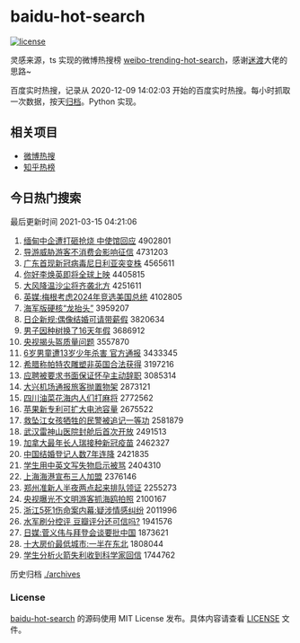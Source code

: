 # baidu-hot-search

[![license](https://img.shields.io/github/license/Arrackisarookie/baidu-hot-search)](https://github.com/Arrackisarookie/baidu-hot-search/blob/master/LICENSE)

灵感来源，ts 实现的微博热搜榜 [weibo-trending-hot-search](https://github.com/justjavac/weibo-trending-hot-search)，感谢[迷渡](https://github.com/justjavac)大佬的思路~

百度实时热搜，记录从 2020-12-09 14:02:03 开始的百度实时热搜。每小时抓取一次数据，按天[归档](./archives)。Python 实现。

## 相关项目
+ [微博热搜](https://github.com/Arrackisarookie/weibo-hot-search)
+ [知乎热榜](https://github.com/Arrackisarookie/zhihu-top-search)

## 今日热门搜索

<!-- Rank Begin -->

最后更新时间 2021-03-15 04:21:06

1. [缅甸中企遭打砸抢烧 中使馆回应](http://www.baidu.com/baidu?cl=3&tn=SE_baiduhomet8_jmjb7mjw&rsv_dl=fyb_top&fr=top1000&wd=%C3%E5%B5%E9%D6%D0%C6%F3%D4%E2%B4%F2%D4%D2%C7%C0%C9%D5%20%D6%D0%CA%B9%B9%DD%BB%D8%D3%A6) 4902801
1. [导游威胁游客不消费会影响征信](http://www.baidu.com/baidu?cl=3&tn=SE_baiduhomet8_jmjb7mjw&rsv_dl=fyb_top&fr=top1000&wd=%B5%BC%D3%CE%CD%FE%D0%B2%D3%CE%BF%CD%B2%BB%CF%FB%B7%D1%BB%E1%D3%B0%CF%EC%D5%F7%D0%C5) 4731203
1. [广东首现新冠病毒尼日利亚突变株](http://www.baidu.com/baidu?cl=3&tn=SE_baiduhomet8_jmjb7mjw&rsv_dl=fyb_top&fr=top1000&wd=%B9%E3%B6%AB%CA%D7%CF%D6%D0%C2%B9%DA%B2%A1%B6%BE%C4%E1%C8%D5%C0%FB%D1%C7%CD%BB%B1%E4%D6%EA) 4565611
1. [你好李焕英即将全球上映](http://www.baidu.com/baidu?cl=3&tn=SE_baiduhomet8_jmjb7mjw&rsv_dl=fyb_top&fr=top1000&wd=%C4%E3%BA%C3%C0%EE%BB%C0%D3%A2%BC%B4%BD%AB%C8%AB%C7%F2%C9%CF%D3%B3) 4405815
1. [大风降温沙尘将齐袭北方](http://www.baidu.com/baidu?cl=3&tn=SE_baiduhomet8_jmjb7mjw&rsv_dl=fyb_top&fr=top1000&wd=%B4%F3%B7%E7%BD%B5%CE%C2%C9%B3%B3%BE%BD%AB%C6%EB%CF%AE%B1%B1%B7%BD) 4251611
1. [英媒:梅根考虑2024年竞选美国总统](http://www.baidu.com/baidu?cl=3&tn=SE_baiduhomet8_jmjb7mjw&rsv_dl=fyb_top&fr=top1000&wd=%D3%A2%C3%BD%3A%C3%B7%B8%F9%BF%BC%C2%C72024%C4%EA%BE%BA%D1%A1%C3%C0%B9%FA%D7%DC%CD%B3) 4102805
1. [海军版硬核“龙抬头”](http://www.baidu.com/baidu?cl=3&tn=SE_baiduhomet8_jmjb7mjw&rsv_dl=fyb_top&fr=top1000&wd=%BA%A3%BE%FC%B0%E6%D3%B2%BA%CB%A1%B0%C1%FA%CC%A7%CD%B7%A1%B1) 3959207
1. [日企新规:偶像结婚可请带薪假](http://www.baidu.com/baidu?cl=3&tn=SE_baiduhomet8_jmjb7mjw&rsv_dl=fyb_top&fr=top1000&wd=%C8%D5%C6%F3%D0%C2%B9%E6%3A%C5%BC%CF%F1%BD%E1%BB%E9%BF%C9%C7%EB%B4%F8%D0%BD%BC%D9) 3820634
1. [男子因种树换了16天年假](http://www.baidu.com/baidu?cl=3&tn=SE_baiduhomet8_jmjb7mjw&rsv_dl=fyb_top&fr=top1000&wd=%C4%D0%D7%D3%D2%F2%D6%D6%CA%F7%BB%BB%C1%CB16%CC%EC%C4%EA%BC%D9) 3686912
1. [央视揭头盔质量问题](http://www.baidu.com/baidu?cl=3&tn=SE_baiduhomet8_jmjb7mjw&rsv_dl=fyb_top&fr=top1000&wd=%D1%EB%CA%D3%BD%D2%CD%B7%BF%F8%D6%CA%C1%BF%CE%CA%CC%E2) 3557870
1. [6岁男童遭13岁少年杀害 官方通报](http://www.baidu.com/baidu?cl=3&tn=SE_baiduhomet8_jmjb7mjw&rsv_dl=fyb_top&fr=top1000&wd=6%CB%EA%C4%D0%CD%AF%D4%E213%CB%EA%C9%D9%C4%EA%C9%B1%BA%A6%20%B9%D9%B7%BD%CD%A8%B1%A8) 3433345
1. [希腊称帕特农雕塑非英国合法获得](http://www.baidu.com/baidu?cl=3&tn=SE_baiduhomet8_jmjb7mjw&rsv_dl=fyb_top&fr=top1000&wd=%CF%A3%C0%B0%B3%C6%C5%C1%CC%D8%C5%A9%B5%F1%CB%DC%B7%C7%D3%A2%B9%FA%BA%CF%B7%A8%BB%F1%B5%C3) 3197216
1. [应聘被要求书面保证怀孕主动辞职](http://www.baidu.com/baidu?cl=3&tn=SE_baiduhomet8_jmjb7mjw&rsv_dl=fyb_top&fr=top1000&wd=%D3%A6%C6%B8%B1%BB%D2%AA%C7%F3%CA%E9%C3%E6%B1%A3%D6%A4%BB%B3%D4%D0%D6%F7%B6%AF%B4%C7%D6%B0) 3085314
1. [大兴机场通报旅客抛置物架](http://www.baidu.com/baidu?cl=3&tn=SE_baiduhomet8_jmjb7mjw&rsv_dl=fyb_top&fr=top1000&wd=%B4%F3%D0%CB%BB%FA%B3%A1%CD%A8%B1%A8%C2%C3%BF%CD%C5%D7%D6%C3%CE%EF%BC%DC) 2873121
1. [四川油菜花海内人们打麻将](http://www.baidu.com/baidu?cl=3&tn=SE_baiduhomet8_jmjb7mjw&rsv_dl=fyb_top&fr=top1000&wd=%CB%C4%B4%A8%D3%CD%B2%CB%BB%A8%BA%A3%C4%DA%C8%CB%C3%C7%B4%F2%C2%E9%BD%AB) 2772562
1. [苹果新专利可扩大电池容量](http://www.baidu.com/baidu?cl=3&tn=SE_baiduhomet8_jmjb7mjw&rsv_dl=fyb_top&fr=top1000&wd=%C6%BB%B9%FB%D0%C2%D7%A8%C0%FB%BF%C9%C0%A9%B4%F3%B5%E7%B3%D8%C8%DD%C1%BF) 2675522
1. [救坠江女孩牺牲的民警被追记一等功](http://www.baidu.com/baidu?cl=3&tn=SE_baiduhomet8_jmjb7mjw&rsv_dl=fyb_top&fr=top1000&wd=%BE%C8%D7%B9%BD%AD%C5%AE%BA%A2%CE%FE%C9%FC%B5%C4%C3%F1%BE%AF%B1%BB%D7%B7%BC%C7%D2%BB%B5%C8%B9%A6) 2581879
1. [武汉雷神山医院封舱后首次开放](http://www.baidu.com/baidu?cl=3&tn=SE_baiduhomet8_jmjb7mjw&rsv_dl=fyb_top&fr=top1000&wd=%CE%E4%BA%BA%C0%D7%C9%F1%C9%BD%D2%BD%D4%BA%B7%E2%B2%D5%BA%F3%CA%D7%B4%CE%BF%AA%B7%C5) 2491513
1. [加拿大最年长人瑞接种新冠疫苗](http://www.baidu.com/baidu?cl=3&tn=SE_baiduhomet8_jmjb7mjw&rsv_dl=fyb_top&fr=top1000&wd=%BC%D3%C4%C3%B4%F3%D7%EE%C4%EA%B3%A4%C8%CB%C8%F0%BD%D3%D6%D6%D0%C2%B9%DA%D2%DF%C3%E7) 2462327
1. [中国结婚登记人数7年连降](http://www.baidu.com/baidu?cl=3&tn=SE_baiduhomet8_jmjb7mjw&rsv_dl=fyb_top&fr=top1000&wd=%D6%D0%B9%FA%BD%E1%BB%E9%B5%C7%BC%C7%C8%CB%CA%FD7%C4%EA%C1%AC%BD%B5) 2421835
1. [学生用中英文写失物启示被骂](http://www.baidu.com/baidu?cl=3&tn=SE_baiduhomet8_jmjb7mjw&rsv_dl=fyb_top&fr=top1000&wd=%D1%A7%C9%FA%D3%C3%D6%D0%D3%A2%CE%C4%D0%B4%CA%A7%CE%EF%C6%F4%CA%BE%B1%BB%C2%EE) 2404310
1. [上海海港宣布三人加盟](http://www.baidu.com/baidu?cl=3&tn=SE_baiduhomet8_jmjb7mjw&rsv_dl=fyb_top&fr=top1000&wd=%C9%CF%BA%A3%BA%A3%B8%DB%D0%FB%B2%BC%C8%FD%C8%CB%BC%D3%C3%CB) 2376146
1. [郑州准新人半夜两点起来排队领证](http://www.baidu.com/baidu?cl=3&tn=SE_baiduhomet8_jmjb7mjw&rsv_dl=fyb_top&fr=top1000&wd=%D6%A3%D6%DD%D7%BC%D0%C2%C8%CB%B0%EB%D2%B9%C1%BD%B5%E3%C6%F0%C0%B4%C5%C5%B6%D3%C1%EC%D6%A4) 2255273
1. [央视曝光不文明游客抓海鸥拍照](http://www.baidu.com/baidu?cl=3&tn=SE_baiduhomet8_jmjb7mjw&rsv_dl=fyb_top&fr=top1000&wd=%D1%EB%CA%D3%C6%D8%B9%E2%B2%BB%CE%C4%C3%F7%D3%CE%BF%CD%D7%A5%BA%A3%C5%B8%C5%C4%D5%D5) 2100167
1. [浙江5死1伤命案内幕:疑涉情感纠纷](http://www.baidu.com/baidu?cl=3&tn=SE_baiduhomet8_jmjb7mjw&rsv_dl=fyb_top&fr=top1000&wd=%D5%E3%BD%AD5%CB%C01%C9%CB%C3%FC%B0%B8%C4%DA%C4%BB%3A%D2%C9%C9%E6%C7%E9%B8%D0%BE%C0%B7%D7) 2011996
1. [水军刷分控评 豆瓣评分还可信吗?](http://www.baidu.com/baidu?cl=3&tn=SE_baiduhomet8_jmjb7mjw&rsv_dl=fyb_top&fr=top1000&wd=%CB%AE%BE%FC%CB%A2%B7%D6%BF%D8%C6%C0%20%B6%B9%B0%EA%C6%C0%B7%D6%BB%B9%BF%C9%D0%C5%C2%F0%3F) 1941576
1. [日媒:菅义伟与拜登会谈要批中国](http://www.baidu.com/baidu?cl=3&tn=SE_baiduhomet8_jmjb7mjw&rsv_dl=fyb_top&fr=top1000&wd=%C8%D5%C3%BD%3A%DD%D1%D2%E5%CE%B0%D3%EB%B0%DD%B5%C7%BB%E1%CC%B8%D2%AA%C5%FA%D6%D0%B9%FA) 1873621
1. [十大房价最低城市:一半在东北](http://www.baidu.com/baidu?cl=3&tn=SE_baiduhomet8_jmjb7mjw&rsv_dl=fyb_top&fr=top1000&wd=%CA%AE%B4%F3%B7%BF%BC%DB%D7%EE%B5%CD%B3%C7%CA%D0%3A%D2%BB%B0%EB%D4%DA%B6%AB%B1%B1) 1808044
1. [学生分析火箭失利收到科学家回信](http://www.baidu.com/baidu?cl=3&tn=SE_baiduhomet8_jmjb7mjw&rsv_dl=fyb_top&fr=top1000&wd=%D1%A7%C9%FA%B7%D6%CE%F6%BB%F0%BC%FD%CA%A7%C0%FB%CA%D5%B5%BD%BF%C6%D1%A7%BC%D2%BB%D8%D0%C5) 1744762
<!-- Rank End -->

历史归档 [./archives](./archives)

### License

[baidu-hot-search](https://github.com/Arrackisarookie/baidu-hot-search) 的源码使用 MIT License 发布。具体内容请查看 [LICENSE](./LICENSE) 文件。
